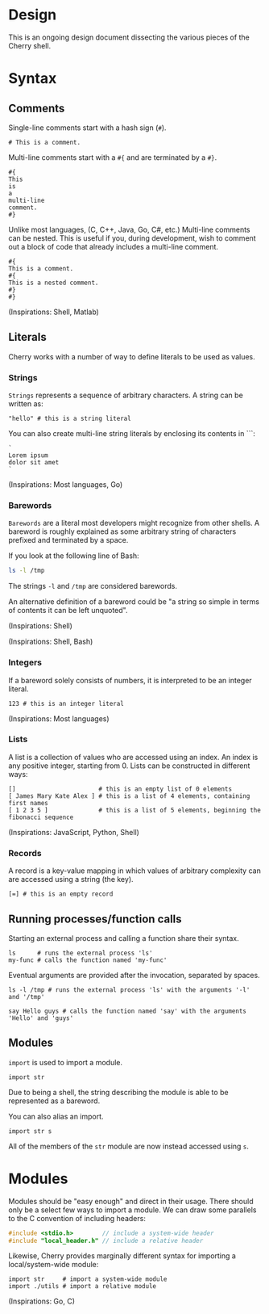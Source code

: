 # Design

This is an ongoing design document dissecting the various pieces of the Cherry shell.

# Syntax

## Comments

Single-line comments start with a hash sign (`#`).

```
# This is a comment.
```

Multi-line comments start with a `#{` and are terminated by a `#}`.

```
#{
This
is
a
multi-line
comment.
#}
```

Unlike most languages, (C, C++, Java, Go, C#, etc.) Multi-line comments can be nested. This is useful if you, during development, wish to comment out a block of code that already includes a multi-line comment.

```
#{
This is a comment.
#{
This is a nested comment.
#}
#}
```

(Inspirations: Shell, Matlab)

## Literals

Cherry works with a number of way to define literals to be used as values.

### Strings

`Strings` represents a sequence of arbitrary characters. A string can be written as:

```
"hello" # this is a string literal
```

You can also create multi-line string literals by enclosing its contents in `\``:

```
`
Lorem ipsum
dolor sit amet
`
```

(Inspirations: Most languages, Go)

### Barewords

`Barewords` are a literal most developers might recognize from other shells. A bareword is roughly explained as some arbitrary string of characters prefixed and terminated by a space.

If you look at the following line of Bash:
```bash
ls -l /tmp
```
The strings `-l` and `/tmp` are considered barewords.

An alternative definition of a bareword could be "a string so simple in terms of contents it can be left unquoted".

(Inspirations: Shell)

(Inspirations: Shell, Bash)

### Integers

If a bareword solely consists of numbers, it is interpreted to be an integer literal.

```
123 # this is an integer literal
```

(Inspirations: Most languages)

### Lists

A list is a collection of values who are accessed using an index. An index is any positive integer, starting from 0.  Lists can be constructed in different ways:

```
[]                       # this is an empty list of 0 elements
[ James Mary Kate Alex ] # this is a list of 4 elements, containing first names
[ 1 2 3 5 ]              # this is a list of 5 elements, beginning the fibonacci sequence
```

(Inspirations: JavaScript, Python, Shell)

### Records

A record is a key-value mapping in which values of arbitrary complexity can are accessed using a string (the key).
```
[=] # this is an empty record
```

## Running processes/function calls

Starting an external process and calling a function share their syntax.

```
ls      # runs the external process 'ls'
my-func # calls the function named 'my-func'
```

Eventual arguments are provided after the invocation, separated by spaces.

```
ls -l /tmp # runs the external process 'ls' with the arguments '-l' and '/tmp'

say Hello guys # calls the function named 'say' with the arguments 'Hello' and 'guys'
```


## Modules

`import` is used to import a module.

```
import str
```

Due to being a shell, the string describing the module is able to be represented as a bareword.

You can also alias an import.

```
import str s
```

All of the members of the `str` module are now instead accessed using `s`.

# Modules

Modules should be "easy enough" and direct in their usage. There should only be a select few ways to import a module. We can draw some parallels to the C convention of including headers:

```c
#include <stdio.h>        // include a system-wide header
#include "local_header.h" // include a relative header
```

Likewise, Cherry provides marginally different syntax for importing a local/system-wide module:

```
import str     # import a system-wide module
import ./utils # import a relative module
```

(Inspirations: Go, C)
